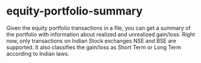 # equity-portfolio-summary
Given the equity portfolio transactions in a file, you can get a summary of the portfolio with information about realized and unrealized gain/loss. Right now, only transactions on Indian Stock exchanges NSE and BSE are supported. It also classifies the gain/loss as Short Term or Long Term according to Indian laws.
